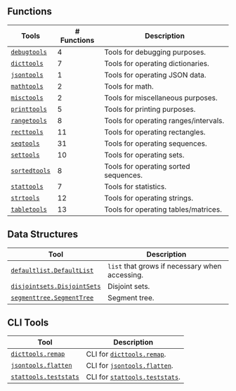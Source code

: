 ## Functions

Tools                                  | # Functions | Description
----                                   | ----        | ----
[`debugtools`](functions/debugtools)   | 4           | Tools for debugging purposes.
[`dicttools`](functions/dicttools)     | 7           | Tools for operating dictionaries.
[`jsontools`](functions/jsontools)     | 1           | Tools for operating JSON data.
[`mathtools`](functions/mathtools)     | 2           | Tools for math.
[`misctools`](functions/misctools)     | 2           | Tools for miscellaneous purposes.
[`printtools`](functions/printtools)   | 5           | Tools for printing purposes.
[`rangetools`](functions/rangetools)   | 8           | Tools for operating ranges/intervals.
[`recttools`](functions/recttools)     | 11          | Tools for operating rectangles.
[`seqtools`](functions/seqtools)       | 31          | Tools for operating sequences.
[`settools`](functions/settools)       | 10          | Tools for operating sets.
[`sortedtools`](functions/sortedtools) | 8           | Tools for operating sorted sequences.
[`stattools`](functions/stattools)     | 7           | Tools for statistics.
[`strtools`](functions/strtools)       | 12          | Tools for operating strings.
[`tabletools`](functions/tabletools)   | 13          | Tools for operating tables/matrices.

## Data Structures

Tool                                                      | Description
----                                                       | ----
[`defaultlist.DefaultList`](datastructures/defaultlist)    | `list` that grows if necessary when accessing.
[`disjointsets.DisjointSets`](datastructures/disjointsets) | Disjoint sets.
[`segmenttree.SegmentTree`](datastructures/segmenttree)    | Segment tree.

## CLI Tools

Tool                                            | Description
----                                             | ----
[`dicttools.remap`](cli#dicttools.remap)         | CLI for [`dicttools.remap`](functions/dicttools#remap).
[`jsontools.flatten`](cli#jsontools.flatten)     | CLI for [`jsontools.flatten`](functions/jsontools#flatten).
[`stattools.teststats`](cli#stattools.teststats) | CLI for [`stattools.teststats`](functions/stattools#teststats).

